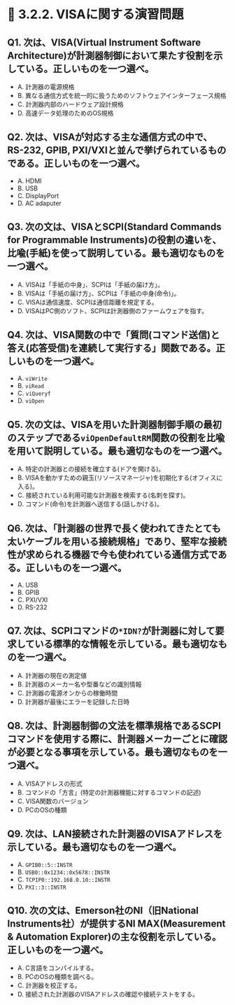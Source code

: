 # 📝 3.2.2. VISAに関する演習問題

## Q1. 次は、VISA(Virtual Instrument Software Architecture)が計測器制御において果たす役割を示している。正しいものを一つ選べ。
* A. 計測器の電源規格
* B. 異なる通信方式を統一的に扱うためのソフトウェアインターフェース規格
* C. 計測器内部のハードウェア設計規格
* D. 高速データ処理のためのOS規格

## Q2. 次は、VISAが対応する主な通信方式の中で、RS-232, GPIB, PXI/VXIと並んで挙げられているものである。正しいものを一つ選べ。
* A. HDMI
* B. USB
* C. DisplayPort
* D. AC adaputer

## Q3. 次の文は、VISAとSCPI(Standard Commands for Programmable Instruments)の役割の違いを、比喩(手紙)を使って説明している。最も適切なものを一つ選べ。
* A. VISAは「手紙の中身」、SCPIは「手紙の届け方」。
* B. VISAは「手紙の届け方」、SCPIは「手紙の中身(命令)」。
* C. VISAは通信速度、SCPIは通信距離を規定する。
* D. VISAはPC側のソフト、SCPIは計測器側のファームウェアを指す。

## Q4. 次は、VISA関数の中で「質問(コマンド送信)と答え(応答受信)を連続して実行する」関数である。正しいものを一つ選べ。
* A. `viWrite`
* B. `viRead`
* C. `viQueryf`
* D. `viOpen`

## Q5. 次の文は、VISAを用いた計測器制御手順の最初のステップである`viOpenDefaultRM`関数の役割を比喩を用いて説明している。最も適切なものを一つ選べ。
* A. 特定の計測器との接続を確立する(ドアを開ける)。
* B. VISAを動かすための親玉(リソースマネージャ)を初期化する(オフィスに入る)。
* C. 接続されている利用可能な計測器を検索する(名刺を探す)。
* D. コマンド(命令)を計測器へ送信する(話しかける)。

## Q6. 次は、「計測器の世界で長く使われてきたとても太いケーブルを用いる接続規格」であり、堅牢な接続性が求められる機器で今も使われている通信方式である。正しいものを一つ選べ。
* A. USB
* B. GPIB
* C. PXI/VXI
* D. RS-232

## Q7. 次は、SCPIコマンドの`*IDN?`が計測器に対して要求している標準的な情報を示している。最も適切なものを一つ選べ。
* A. 計測器の現在の測定値
* B. 計測器のメーカー名や型番などの識別情報
* C. 計測器の電源オンからの稼働時間
* D. 計測器が最後にエラーを記録した日時

## Q8. 次は、計測器制御の文法を標準規格であるSCPIコマンドを使用する際に、**計測器メーカーごとに確認が必要**となる事項を示している。最も適切なものを一つ選べ。
* A. VISAアドレスの形式
* B. コマンドの「方言」(特定の計測器機能に対するコマンドの記述)
* C. VISA関数のバージョン
* D. PCのOSの種類

## Q9. 次は、LAN接続された計測器のVISAアドレスを示している。最も適切なものを一つ選べ。
* A. `GPIB0::5::INSTR`
* B. `USB0::0x1234::0x5678::INSTR`
* C. `TCPIP0::192.168.0.10::INSTR`
* D. `PXI::3::INSTR`

## Q10. 次の文は、Emerson社のNI（旧National Instruments社）が提供するNI MAX(Measurement & Automation Explorer)の主な役割を示している。正しいものを一つ選べ。
* A. C言語をコンパイルする。
* B. PCのOSの種類を調べる。
* C. 計測器を校正する。
* D. 接続された計測器のVISAアドレスの確認や接続テストをする。
